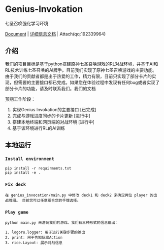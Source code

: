 # Genius-Invokation
七圣召唤强化学习环境

[Document]() | [详细信息文档](https://j0mmhq251c1.feishu.cn/drive/folder/Xl6ZfevqplEfNud10YLcgP44nGh?from=from_copylink) | Attach(qq:192339964)

## 介绍

我们的项目目标是基于python搭建原神七圣召唤游戏的RL对战环境，并基于AI和RL技术训练七圣召唤的AI牌手。目前我们实现了原神七圣召唤游戏的主要功能。由于我们的贡献者都是出于热爱的工作，精力有限，目前只实现了部分卡片的实现，但需要的主要接口都已完成。如果您在体验过程中发现有任何bug或者实现了部分卡片的功能，请及时联系我们。我们的文档

预期工作阶段：
1. 实现Genius Invokation的主要接口 [已完成]
2. 完成与游戏进度同步的卡片更新 [进行中]
3. 搭建本地终端和网页端的对战环境 [进行中]
4. 基于该环境进行RL的AI训练

## 本地运行

### `Install environment`

    pip install -r requirments.txt
    pip install -e .


### `Fix deck`

    在 genius_invocation/main.py 中修改 deck1 和 deck2 来确定两位 player 的出战牌组。 目前您可以任意组合您的手牌选择。

### `Play game`

    python main.py 来游玩我们的游戏。我们有三种形式的信息输出：

    1. logoru.logger: 用于进行关键步骤的输出
    2. print: 用于告知玩家Action
    3. rice.Layout: 展示对战信息
